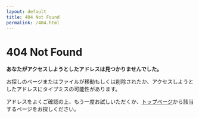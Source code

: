 ```yaml
---
layout: default
title: 404 Not Found
permalink: /404.html
---
```


<div class="default-content">
    <h1>404 Not Found</h1>
    <p><strong>あなたがアクセスしようとしたアドレスは見つかりませんでした。</strong></p>
    <p>お探しのページまたはファイルが移動もしくは削除されたか、アクセスしようとしたアドレスにタイプミスの可能性があります。</p>
    <p>アドレスをよくご確認の上、もう一度お試しいただくか、<a href="{{ '/' | relative_url }}">トップページ</a>から該当するページをお探しください。</p>
</div>
